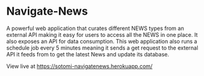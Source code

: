 # Navigate-News
A  powerful web application that curates different NEWS types from an external API making it easy for users to access all the NEWS in one place.  It also exposes an API  for data consumption. This web application also runs a schedule job every  5 minutes meaning it sends a get request to the external API it feeds from to get the latest News and update its database.

View live at https://sotomi-navigatenews.herokuapp.com/
